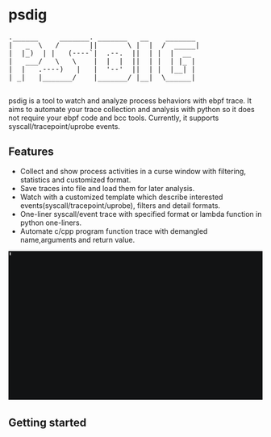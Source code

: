 # psdig
<pre>
.______     _______. _______   __    _______ 
|   _  \   /       ||       \ |  |  /  _____|
|  |_)  | |   (----`|  .--.  ||  | |  |  __  
|   ___/   \   \    |  |  |  ||  | |  | |_ | 
|  |   .----)   |   |  '--'  ||  | |  |__| | 
| _|   |_______/    |_______/ |__|  \______| 
                                             
</pre>
psdig is a tool to watch and analyze process behaviors with ebpf trace. It aims to automate your trace collection and analysis with python so it does not require your ebpf code and bcc tools. Currently, it supports syscall/tracepoint/uprobe events.

## Features
* Collect and show process activities in a curse window with filtering, statistics and customized format.
* Save traces into file and load them for later analysis.
* Watch with a customized template which describe interested events(syscall/tracepoint/uprobe), filters and detail formats.
* One-liner syscall/event trace with specified format or lambda function in python one-liners.
* Automate c/cpp program function trace with demangled name,arguments and return value.

![demo](images/demo.gif)

## Getting started
